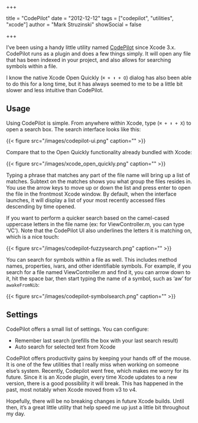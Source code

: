 +++

title = "CodePilot"
date = "2012-12-12"
tags = ["codepilot", "utilities", "xcode"]
author = "Mark Struzinski"
showSocial = false

+++

 I’ve been using a handy little utility named [CodePilot](http://codepilot.cc)
 since Xcode 3.x. CodePilot runs as a plugin and does a few things simply. It
 will open any file that has been indexed in your project, and also allows for
 searching symbols within a file.

<!--more-->

I know the native Xcode Open Quickly (`⌘ + ⬆ + O`) dialog has also been able to
do this for a long time, but it has always seemed to me to be a little bit
slower and less intuitive than CodePilot.

## Usage
Using CodePilot is simple. From anywhere within Xcode, type (`⌘ + ⬆ + X`)
to open a search box. The search interface looks like this:

{{< figure src="/images/codepilot-ui.png" caption="" >}}

Compare that to the Open Quickly functionality already bundled with Xcode:

{{< figure src="/images/xcode_open_quickly.png" caption="" >}}

Typing a phrase that matches any part of the file name will bring up a list
of matches. Subtext on the matches shows you what group the files resides in.
You use the arrow keys to move up or down the list and press enter to open the
file in the frontmost Xcode window. By default, when the interface launches, it
will display a list of your most recently accessed files descending by
time opened.

If you want to perform a quicker search based on the camel-cased uppercase
letters in the file name (ex: for ViewController.m, you can type ‘VC’).
Note that the CodePilot UI also underlines the letters it is matching on,
which is a nice touch:

{{< figure src="/images/codepilot-fuzzysearch.png" caption="" >}}

You can search for symbols within a file as well. This includes method names,
properties, ivars, and other identifiable symbols. For example, if you search
for a file named ViewController.m and find it, you can arrow down to it, hit the
space bar, then start typing the name of a symbol, such as ‘aw’ for
`awakeFromNib`:

{{< figure src="/images/codepilot-symbolsearch.png" caption="" >}}

## Settings
CodePilot offers a small list of settings. You can configure:

- Remember last search (prefills the box with your last search result)
- Auto search for selected text from Xcode

CodePilot offers productivity gains by keeping your hands off of the mouse.
It is one of the few utilities that I really miss when working on someone
else’s system. Recently, Codepilot went free, which makes me worry for its
future. Since it is an Xcode plugin, every time Xcode updates to a new version,
there is a good possibility it will break. This has happened in the past, most
notably when Xcode moved from v3 to v4.

Hopefully, there will be no breaking changes in future Xcode builds. Until
then, it’s a great little utility that help speed me up just a little bit
throughout my day.
